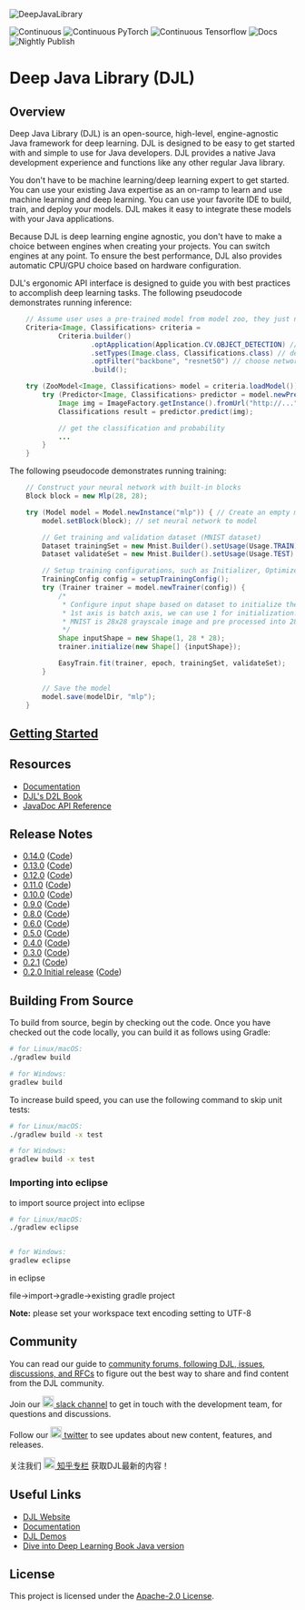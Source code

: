 
![DeepJavaLibrary](website/img/deepjavalibrary.png?raw=true "Deep Java Library")

![Continuous](https://github.com/deepjavalibrary/djl/workflows/Continuous/badge.svg)
![Continuous PyTorch](https://github.com/deepjavalibrary/djl/workflows/Continous%20PyTorch/badge.svg)
![Continuous Tensorflow](https://github.com/deepjavalibrary/djl/workflows/Continuous%20Tensorflow/badge.svg)
![Docs](https://github.com/deepjavalibrary/djl/workflows/Docs/badge.svg)
![Nightly Publish](https://github.com/deepjavalibrary/djl/workflows/Nightly%20Publish/badge.svg)

# Deep Java Library (DJL)

## Overview

Deep Java Library (DJL) is an open-source, high-level, engine-agnostic Java framework for deep learning. DJL is designed to be easy to get started with and simple to
use for Java developers. DJL provides a native Java development experience and functions like any other regular Java library.

You don't have to be machine learning/deep learning expert to get started. You can use your existing Java expertise as an on-ramp to learn and use machine learning and deep learning. You can
use your favorite IDE to build, train, and deploy your models. DJL makes it easy to integrate these models with your
Java applications.

Because DJL is deep learning engine agnostic, you don't have to make a choice
between engines when creating your projects. You can switch engines at any
point. To ensure the best performance, DJL also provides automatic CPU/GPU choice based on hardware configuration.

DJL's ergonomic API interface is designed to guide you with best practices to accomplish
deep learning tasks.
The following pseudocode demonstrates running inference:

```java
    // Assume user uses a pre-trained model from model zoo, they just need to load it
    Criteria<Image, Classifications> criteria =
            Criteria.builder()
                    .optApplication(Application.CV.OBJECT_DETECTION) // find object dection model
                    .setTypes(Image.class, Classifications.class) // define input and output
                    .optFilter("backbone", "resnet50") // choose network architecture
                    .build();

    try (ZooModel<Image, Classifications> model = criteria.loadModel()) {
        try (Predictor<Image, Classifications> predictor = model.newPredictor()) {
            Image img = ImageFactory.getInstance().fromUrl("http://..."); // read image
            Classifications result = predictor.predict(img);

            // get the classification and probability
            ...
        }
    }
```

The following pseudocode demonstrates running training:

```java
    // Construct your neural network with built-in blocks
    Block block = new Mlp(28, 28);

    try (Model model = Model.newInstance("mlp")) { // Create an empty model
        model.setBlock(block); // set neural network to model

        // Get training and validation dataset (MNIST dataset)
        Dataset trainingSet = new Mnist.Builder().setUsage(Usage.TRAIN) ... .build();
        Dataset validateSet = new Mnist.Builder().setUsage(Usage.TEST) ... .build();

        // Setup training configurations, such as Initializer, Optimizer, Loss ...
        TrainingConfig config = setupTrainingConfig();
        try (Trainer trainer = model.newTrainer(config)) {
            /*
             * Configure input shape based on dataset to initialize the trainer.
             * 1st axis is batch axis, we can use 1 for initialization.
             * MNIST is 28x28 grayscale image and pre processed into 28 * 28 NDArray.
             */
            Shape inputShape = new Shape(1, 28 * 28);
            trainer.initialize(new Shape[] {inputShape});

            EasyTrain.fit(trainer, epoch, trainingSet, validateSet);
        }

        // Save the model
        model.save(modelDir, "mlp");
    }
```

## [Getting Started](docs/quick_start.md)

## Resources

- [Documentation](docs/README.md#documentation)
- [DJL's D2L Book](https://d2l.djl.ai/)
- [JavaDoc API Reference](https://javadoc.djl.ai/)

## Release Notes

* [0.14.0](https://github.com/deepjavalibrary/djl/releases/tag/v0.14.0) ([Code](https://github.com/deepjavalibrary/djl/tree/v0.14.0))
* [0.13.0](https://github.com/deepjavalibrary/djl/releases/tag/v0.13.0) ([Code](https://github.com/deepjavalibrary/djl/tree/v0.13.0))
* [0.12.0](https://github.com/deepjavalibrary/djl/releases/tag/v0.12.0) ([Code](https://github.com/deepjavalibrary/djl/tree/v0.12.0))
* [0.11.0](https://github.com/deepjavalibrary/djl/releases/tag/v0.11.0) ([Code](https://github.com/deepjavalibrary/djl/tree/v0.11.0))
* [0.10.0](https://github.com/deepjavalibrary/djl/releases/tag/v0.10.0) ([Code](https://github.com/deepjavalibrary/djl/tree/v0.10.0))
* [0.9.0](https://github.com/deepjavalibrary/djl/releases/tag/v0.9.0) ([Code](https://github.com/deepjavalibrary/djl/tree/v0.9.0))
* [0.8.0](https://github.com/deepjavalibrary/djl/releases/tag/v0.8.0) ([Code](https://github.com/deepjavalibrary/djl/tree/v0.8.0))
* [0.6.0](https://github.com/deepjavalibrary/djl/releases/tag/v0.6.0) ([Code](https://github.com/deepjavalibrary/djl/tree/v0.6.0))
* [0.5.0](https://github.com/deepjavalibrary/djl/releases/tag/v0.5.0) ([Code](https://github.com/deepjavalibrary/djl/tree/v0.5.0))
* [0.4.0](https://github.com/deepjavalibrary/djl/releases/tag/v0.4.0) ([Code](https://github.com/deepjavalibrary/djl/tree/v0.4.0))
* [0.3.0](https://github.com/deepjavalibrary/djl/releases/tag/v0.3.0) ([Code](https://github.com/deepjavalibrary/djl/tree/v0.3.0))
* [0.2.1](https://github.com/deepjavalibrary/djl/releases/tag/v0.2.1) ([Code](https://github.com/deepjavalibrary/djl/tree/v0.2.1))
* [0.2.0 Initial release](https://github.com/deepjavalibrary/djl/releases/tag/v0.2.0) ([Code](https://github.com/deepjavalibrary/djl/tree/v0.2.0))

## Building From Source

To build from source, begin by checking out the code.
Once you have checked out the code locally, you can build it as follows using Gradle:

```sh
# for Linux/macOS:
./gradlew build

# for Windows:
gradlew build
```

To increase build speed, you can use the following command to skip unit tests:

```sh
# for Linux/macOS:
./gradlew build -x test

# for Windows:
gradlew build -x test
```

### Importing into eclipse

to import source project into eclipse

```sh
# for Linux/macOS:
./gradlew eclipse


# for Windows:
gradlew eclipse

```

in eclipse 

file->import->gradle->existing gradle project

**Note:** please set your workspace text encoding setting to UTF-8

## Community

You can read our guide to [community forums, following DJL, issues, discussions, and RFCs](docs/forums.md) to figure out the best way to share and find content from the DJL community.

Join our [<img src='https://cdn3.iconfinder.com/data/icons/social-media-2169/24/social_media_social_media_logo_slack-512.png' width='20px' /> slack channel](http://tiny.cc/djl_slack) to get in touch with the development team, for questions and discussions.

Follow our [<img src='https://cdn2.iconfinder.com/data/icons/social-media-2285/512/1_Twitter_colored_svg-512.png' width='20px' /> twitter](https://twitter.com/deepjavalibrary) to see updates about new content, features, and releases.

关注我们 [<img src='https://www.iconfinder.com/icons/5060515/download/svg/512' width='20px' /> 知乎专栏](https://zhuanlan.zhihu.com/c_1255493231133417472) 获取DJL最新的内容！

## Useful Links

* [DJL Website](https://djl.ai/)
* [Documentation](https://docs.djl.ai/)
* [DJL Demos](https://docs.djl.ai/docs/demos/index.html)
* [Dive into Deep Learning Book Java version](https://d2l.djl.ai/)

## License

This project is licensed under the [Apache-2.0 License](LICENSE).
